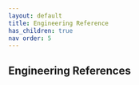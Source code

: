 ```yaml
---
layout: default
title: Engineering Reference
has_children: true
nav order: 5
---
```


## Engineering References
